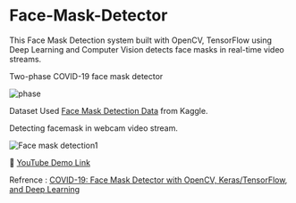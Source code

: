 # Face-Mask-Detector

This Face Mask Detection system built with OpenCV, TensorFlow using Deep Learning and Computer Vision detects face masks in real-time video streams.

Two-phase COVID-19 face mask detector 

![phase](https://user-images.githubusercontent.com/54806252/93715393-a0315b00-fb86-11ea-9e59-8cb610b76318.png)


Dataset Used [Face Mask Detection Data](https://www.kaggle.com/aneerbanchakraborty/face-mask-detection-data) from Kaggle.


Detecting facemask in webcam video stream.

![Face mask detection1](https://user-images.githubusercontent.com/54806252/93716353-edb0c680-fb8c-11ea-9721-ba3f622b1e92.gif)




:movie_camera: [YouTube Demo Link](https://youtu.be/ws1a8oOh-_Y)


Refrence : [COVID-19: Face Mask Detector with OpenCV, Keras/TensorFlow, and Deep Learning](https://www.pyimagesearch.com/2020/05/04/covid-19-face-mask-detector-with-opencv-keras-tensorflow-and-deep-learning/)

